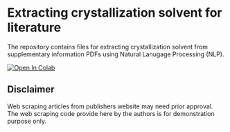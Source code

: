 # Extracting crystallization solvent for literature
The repository contains files for extracting crystallization solvent from supplementary information PDFs using Natural Lanugage Processing (NLP).

[![Open In Colab](https://colab.research.google.com/assets/colab-badge.svg)](https://colab.research.google.com/github/caer200/solvent_nlp/blob/main/demo.ipynb)


## Disclaimer
Web scraping articles from publishers website may need prior approval. The web scraping code provide here by the authors is for demonstration purpose only.
